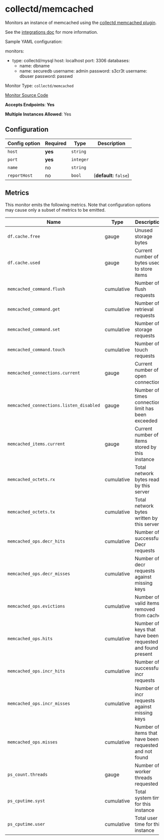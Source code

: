 <!--- GENERATED BY gomplate from scripts/docs/monitor-page.md.tmpl --->

# collectd/memcached

 Monitors an instance of memcached using the
[collectd memcached
plugin](https://collectd.org/wiki/index.php/Plugin:memcached).

See the [integrations
doc](https://github.com/signalfx/integrations/tree/master/collectd-memcached)
for more information.

Sample YAML configuration:

monitors:
 - type: collectd/mysql
   host: localhost
   port: 3306
   databases:
     - name: dbname
     - name: securedb
       username: admin
       password: s3cr3t
   username: dbuser
   password: passwd


Monitor Type: `collectd/memcached`

[Monitor Source Code](https://github.com/signalfx/signalfx-agent/tree/master/internal/monitors/collectd/memcached)

**Accepts Endpoints**: **Yes**

**Multiple Instances Allowed**: Yes

## Configuration

| Config option | Required | Type | Description |
| --- | --- | --- | --- |
| `host` | **yes** | `string` |  |
| `port` | **yes** | `integer` |  |
| `name` | no | `string` |  |
| `reportHost` | no | `bool` |  (**default:** `false`) |




## Metrics

This monitor emits the following metrics.  Note that configuration options may
cause only a subset of metrics to be emitted.

| Name | Type | Description |
| ---  | ---  | ---         |
| `df.cache.free` | gauge | Unused storage bytes |
| `df.cache.used` | gauge | Current number of bytes used to store items |
| `memcached_command.flush` | cumulative | Number of flush requests |
| `memcached_command.get` | cumulative | Number of retrieval requests |
| `memcached_command.set` | cumulative | Number of storage requests |
| `memcached_command.touch` | cumulative | Number of touch requests |
| `memcached_connections.current` | gauge | Current number of open connections |
| `memcached_connections.listen_disabled` | gauge | Number of times connection limit has been exceeded |
| `memcached_items.current` | gauge | Current number of items stored by this instance |
| `memcached_octets.rx` | cumulative | Total network bytes read by this server |
| `memcached_octets.tx` | cumulative | Total network bytes written by this server |
| `memcached_ops.decr_hits` | cumulative | Number of successful Decr requests |
| `memcached_ops.decr_misses` | cumulative | Number of decr requests against missing keys |
| `memcached_ops.evictions` | cumulative | Number of valid items removed from cache |
| `memcached_ops.hits` | cumulative | Number of keys that have been requested and found present |
| `memcached_ops.incr_hits` | cumulative | Number of successful incr requests |
| `memcached_ops.incr_misses` | cumulative | Number of incr requests against missing keys |
| `memcached_ops.misses` | cumulative | Number of items that have been requested and not found |
| `ps_count.threads` | gauge | Number of worker threads requested |
| `ps_cputime.syst` | cumulative | Total system time for this instance |
| `ps_cputime.user` | cumulative | Total user time for this instance |




